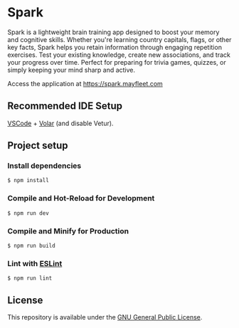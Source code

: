 # Spark

Spark is a lightweight brain training app designed to boost your memory and cognitive skills. Whether you're learning country capitals, flags, or other key facts, Spark helps you retain information through engaging repetition exercises. Test your existing knowledge, create new associations, and track your progress over time. Perfect for preparing for trivia games, quizzes, or simply keeping your mind sharp and active.

Access the application at https://spark.mayfleet.com

## Recommended IDE Setup

[VSCode](https://code.visualstudio.com/) + [Volar](https://marketplace.visualstudio.com/items?itemName=Vue.volar) (and disable Vetur).

## Project setup

### Install dependencies

    $ npm install

### Compile and Hot-Reload for Development

    $ npm run dev

### Compile and Minify for Production

    $ npm run build

### Lint with [ESLint](https://eslint.org/)

    $ npm run lint

## License

This repository is available under the [GNU General Public License](./LICENSE).
